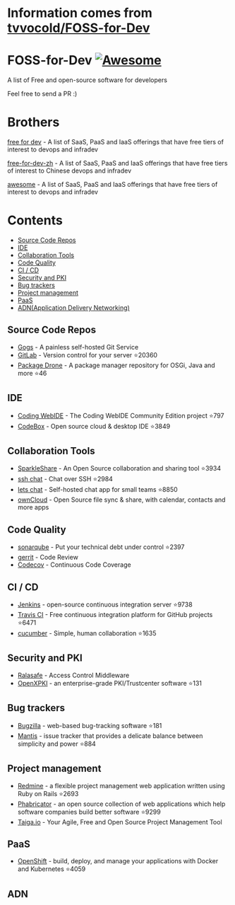 # Information comes from [tvvocold/FOSS-for-Dev](https://github.com/tvvocold/FOSS-for-Dev)
# FOSS-for-Dev  [![Awesome](https://cdn.rawgit.com/sindresorhus/awesome/d7305f38d29fed78fa85652e3a63e154dd8e8829/media/badge.svg)](https://github.com/sindresorhus/awesome)
A list of Free and open-source software for developers

 
Feel free to send a PR :)
# Brothers
[free for dev](https://github.com/ripienaar/free-for-dev) - A list of SaaS, PaaS and IaaS offerings that have free tiers of interest to devops and infradev

[free-for-dev-zh](https://github.com/qinghuaiorg/free-for-dev-zh) - A list of SaaS, PaaS and IaaS offerings that have free tiers of interest to Chinese devops and infradev

[awesome](https://github.com/sindresorhus/awesome) - A list of SaaS, PaaS and IaaS offerings that have free tiers of interest to devops and infradev


# Contents
   * [Source Code Repos](#source-code-repos)
   * [IDE](#ide)
   * [Collaboration Tools](#collaboration-tools)
   * [Code Quality](#code-quality)
   * [CI / CD](#ci--cd)
   * [Security and PKI](#security-and-pki)
   * [Bug trackers](#bug-trackers)
   * [Project management](#project-management)
   * [PaaS](#paas)
   * [ADN(Application Delivery Networking)](#adn)


## Source Code Repos 

 * [Gogs](https://github.com/gogits/gogs)  - A painless self-hosted Git Service 
 * [GitLab](https://github.com/gitlabhq/gitlabhq) - Version control for your server :star:20360
 * [Package Drone](https://github.com/eclipse/packagedrone) - A package manager repository for OSGi, Java and more :star:46


## IDE 

 * [Coding WebIDE](https://github.com/Coding/WebIDE) - The Coding WebIDE Community Edition project :star:797
 * [CodeBox](https://github.com/CodeboxIDE/codebox) - Open source cloud & desktop IDE :star:3849


## Collaboration Tools

 * [SparkleShare](https://github.com/hbons/SparkleShare) - An Open Source collaboration and sharing tool :star:3934
 * [ssh chat](https://github.com/shazow/ssh-chat) - Chat over SSH  :star:2984
 * [lets chat](https://github.com/sdelements/lets-chat) - Self-hosted chat app for small teams :star:8850
 * [ownCloud](https://owncloud.org) - Open Source file sync & share, with calendar, contacts and more apps

## Code Quality

 * [sonarqube](https://github.com/SonarSource/sonarqube) - Put your technical debt under control :star:2397
 * [gerrit](https://gerrit.googlesource.com/) - Code Review
 * [Codecov](https://codecov.io/) - Continuous Code Coverage


## CI / CD

 * [Jenkins](https://github.com/jenkinsci/jenkins) - open-source continuous integration server :star:9738
 * [Travis CI](https://github.com/travis-ci/travis-ci) - Free continuous integration platform for GitHub projects :star:6471
 * [cucumber](https://github.com/cucumber/cucumber) - Simple, human collaboration  :star:1635


## Security and PKI

 * [Ralasafe](http://sourceforge.net/projects/ralasafe/) - Access Control Middleware
 * [OpenXPKI](https://github.com/openxpki/openxpki) - an enterprise-grade PKI/Trustcenter software :star:131


## Bug trackers

* [Bugzilla](https://github.com/bugzilla/bugzilla) - web-based bug-tracking software :star:181
* [Mantis](https://github.com/mantisbt/mantisbt) - issue tracker that provides a delicate balance between simplicity and power :star:884


## Project management
* [Redmine](https://github.com/redmine/redmine) - a flexible project management web application written using Ruby on Rails :star:2693
* [Phabricator](https://github.com/phacility/phabricator) - an open source collection of web applications which help software companies build better software :star:9299
* [Taiga.io](https://github.com/taigaio) - Your Agile, Free and Open Source Project Management Tool

## PaaS

 * [OpenShift](https://github.com/openshift/origin) - build, deploy, and manage your applications with Docker and Kubernetes :star:4059

## ADN 
  
 

